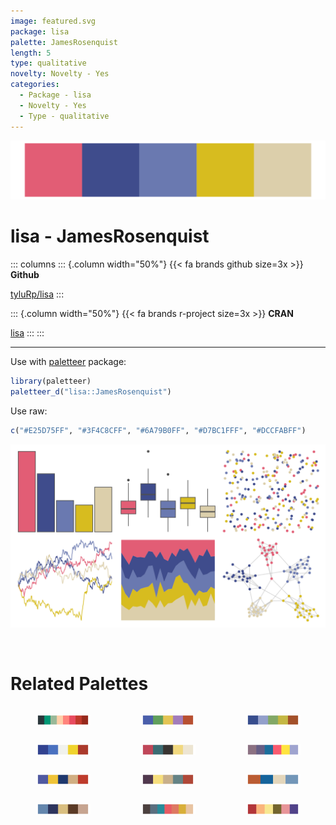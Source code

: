 ```yaml
---
image: featured.svg
package: lisa
palette: JamesRosenquist
length: 5
type: qualitative
novelty: Novelty - Yes
categories:
  - Package - lisa
  - Novelty - Yes
  - Type - qualitative
---
```


![](featured.svg)

# lisa - JamesRosenquist 

::: columns
::: {.column width="50%"}
{{< fa brands github size=3x >}}
**Github**

[tyluRp/lisa](https://github.com/tyluRp/lisa)
:::

::: {.column width="50%"}
{{< fa brands r-project size=3x >}}
**CRAN**

[lisa](https://CRAN.R-project.org/package=lisa)
:::
:::

<hr> 

Use with [paletteer](https://emilhvitfeldt.github.io/paletteer/) package:

```r
library(paletteer)
paletteer_d("lisa::JamesRosenquist")
```

Use raw:

```r
c("#E25D75FF", "#3F4C8CFF", "#6A79B0FF", "#D7BC1FFF", "#DCCFABFF")
``` 

![](examples.svg) 

<br>

# Related Palettes

<div class="list" style="display: grid; grid-template-columns: auto auto auto;"> <figure class="figure">
<a href="../../awtools/a_palette/"> <img src="../../awtools/a_palette/featured.svg" style="width: 100%;" class="figure-img"></a>
</figure> <figure class="figure">
<a href="../../lisa/GustavKlimt/"> <img src="../../lisa/GustavKlimt/featured.svg" style="width: 100%;" class="figure-img"></a>
</figure> <figure class="figure">
<a href="../../lisa/VincentvanGogh_2/"> <img src="../../lisa/VincentvanGogh_2/featured.svg" style="width: 100%;" class="figure-img"></a>
</figure> <figure class="figure">
<a href="../../lisa/PietMondrian/"> <img src="../../lisa/PietMondrian/featured.svg" style="width: 100%;" class="figure-img"></a>
</figure> <figure class="figure">
<a href="../../lisa/JoanMiro/"> <img src="../../lisa/JoanMiro/featured.svg" style="width: 100%;" class="figure-img"></a>
</figure> <figure class="figure">
<a href="../../tvthemes/SmokyQuartz/"> <img src="../../tvthemes/SmokyQuartz/featured.svg" style="width: 100%;" class="figure-img"></a>
</figure> <figure class="figure">
<a href="../../lisa/EdvardMunch/"> <img src="../../lisa/EdvardMunch/featured.svg" style="width: 100%;" class="figure-img"></a>
</figure> <figure class="figure">
<a href="../../lisa/JamesJean/"> <img src="../../lisa/JamesJean/featured.svg" style="width: 100%;" class="figure-img"></a>
</figure> <figure class="figure">
<a href="../../rockthemes/californication/"> <img src="../../rockthemes/californication/featured.svg" style="width: 100%;" class="figure-img"></a>
</figure> <figure class="figure">
<a href="../../lisa/EdouardManet/"> <img src="../../lisa/EdouardManet/featured.svg" style="width: 100%;" class="figure-img"></a>
</figure> <figure class="figure">
<a href="../../ghibli/PonyoMedium/"> <img src="../../ghibli/PonyoMedium/featured.svg" style="width: 100%;" class="figure-img"></a>
</figure> <figure class="figure">
<a href="../../nationalparkcolors/DeathValley/"> <img src="../../nationalparkcolors/DeathValley/featured.svg" style="width: 100%;" class="figure-img"></a>
</figure> 
</div>
